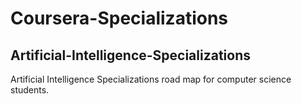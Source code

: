 # Coursera-Specializations
## Artificial-Intelligence-Specializations
Artificial Intelligence Specializations road map for computer science students.
